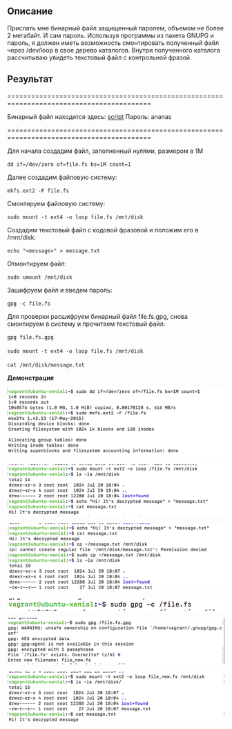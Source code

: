 ## Описание

Прислать мне бинарный файл защищенный паролем, объемом не более 2 мегабайт. И сам пароль. Используя программы из пакета GNUPG и пароль, я должен иметь возможность смонтировать полученный файл через /dev/loop в свое дерево каталогов. Внутри полученного каталога рассчитываю увидеть текстовый файл с контрольной фразой.

## Результат

==========================================================================================

Бинарный файл находится здесь: [script](https://github.com/NastyaP1/quantori-devops-school/blob/master/Linux_Administration/hw2/files/file.fs.gpg)
Пароль: ananas

==========================================================================================

Для начала создадим файл, заполненный нулями, размером в 1M

```
dd if=/dev/zero of=file.fs bs=1M count=1
```

Далее создадим файловую систему:

```
mkfs.ext2 -F file.fs

```

Смонтируем файловую систему:

```
sudo mount -t ext4 -o loop file.fs /mnt/disk
```

Создадим текстовый файл с кодовой фразовой и положим его в /mnt/disk:

```
echo "<message>" > message.txt
```

Отмонтируем файл:

```
sudo umount /mnt/disk
```

Зашифруем файл и введем пароль:

```
gpg -c file.fs
```

Для проверки расшифруем бинарный файл file.fs.gpg, снова смонтируем в систему и прочитаем текстовый файл:

```
gpg file.fs.gpg

sudo mount -t ext4 -o loop file.fs /mnt/disk

cat /mnt/disk/message.txt
```

**Демонстрация**

![](https://github.com/NastyaP1/quantori-devops-school/blob/master/Linux_Administration/hw3/resources/LinuxAdm1.png)

![](https://github.com/NastyaP1/quantori-devops-school/blob/master/Linux_Administration/hw3/resources/LinuxAdm2.png)

![](https://github.com/NastyaP1/quantori-devops-school/blob/master/Linux_Administration/hw3/resources/LinuxAdm3.png)

![](https://github.com/NastyaP1/quantori-devops-school/blob/master/Linux_Administration/hw3/resources/LinuxAdm4.png)

![](https://github.com/NastyaP1/quantori-devops-school/blob/master/Linux_Administration/hw3/resources/LinuxAdm5.png)

![](https://github.com/NastyaP1/quantori-devops-school/blob/master/Linux_Administration/hw3/resources/LinuxAdm6.png)

